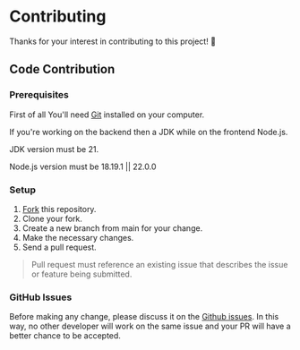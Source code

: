 # Contributing

Thanks for your interest in contributing to this project! 🎉

## Code Contribution

### Prerequisites

First of all You'll need [Git](https://git-scm.com/) installed on your computer.

If you're working on the backend then a JDK while on the frontend Node.js.

JDK version must be 21.

Node.js version must be 18.19.1 || 22.0.0

### Setup

1. [Fork](https://docs.github.com/en/get-started/quickstart/fork-a-repo) this repository.
2. Clone your fork.
3. Create a new branch from main for your change.
6. Make the necessary changes.
7. Send a pull request.

> Pull request must reference an existing issue that describes the issue or feature being submitted.

### GitHub Issues

Before making any change, please discuss it on the [Github issues](https://github.com/lorenzomiscoli/customer-keeper/issues). In this way, no other developer will work on the same issue and your PR will have a better chance to be accepted.
